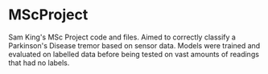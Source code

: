 # MScProject

Sam King's MSc Project code and files. Aimed to correctly classify a Parkinson's Disease tremor based on sensor data. Models were trained and evaluated on labelled data before being tested on vast amounts of readings that had no labels.
